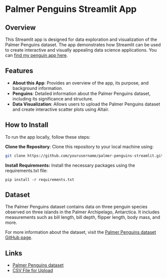 # Palmer Penguins Streamlit App

## Overview

This Streamlit app is designed for data exploration and visualization of the Palmer Penguins dataset. The app demonstrates how Streamlit can be used to create interactive and visually appealing data science applications.
You can [find my penguin app here](https://palmerpenguins.streamlit.app/).

## Features

- **About this App**: Provides an overview of the app, its purpose, and background information.
- **Penguins**: Detailed information about the Palmer Penguins dataset, including its significance and structure.
- **Data Visualization**: Allows users to upload the Palmer Penguins dataset and create interactive scatter plots using Altair.

## How to Install

To run the app locally, follow these steps:


**Clone the Repository**: Clone this repository to your local machine using:

   ```bash
   git clone https://github.com/yourusername/palmer-penguins-streamlit.git
   ```
   
**Install Requirements:** Install the necessary packages using the requirements.txt file:

   ```
   pip install -r requirements.txt
   ```

## Dataset

The Palmer Penguins dataset contains data on three penguin species observed on three islands in the Palmer Archipelago, Antarctica. It includes measurements such as bill length, bill depth, flipper length, body mass, and more.

For more information about the dataset, visit the [Palmer Penguins dataset GitHub page](https://github.com/allisonhorst/palmerpenguins).

## Links

- [Palmer Penguins dataset](https://github.com/allisonhorst/palmerpenguins)
- [CSV File for Upload](https://github.com/tylerjrichards/Streamlit-for-Data-Science/blob/main/penguin_app/penguins.csv)

